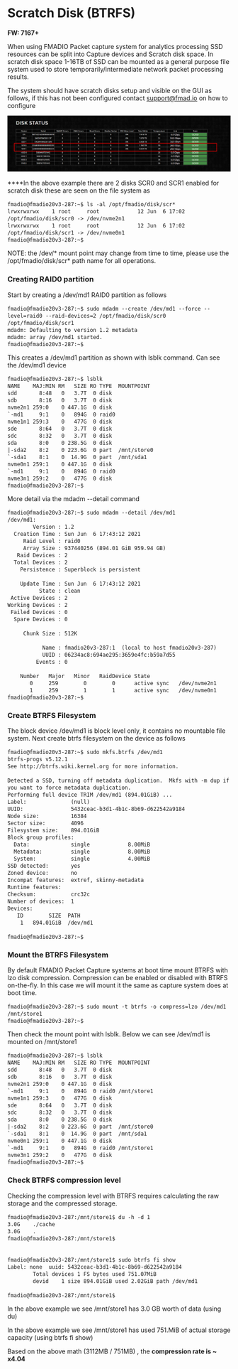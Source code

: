 # Scratch Disk \(BTRFS\)

**FW: 7167+**

When using FMADIO Packet capture system for analytics processing SSD resources can be split into Capture devices and Scratch disk space. In scratch disk space 1-16TB of SSD can be mounted as a general purpose file system used to store temporarily/intermediate network packet processing results.

The system should have scratch disks setup and visible on the GUI as follows, if this has not been configured contact support@fmad.io on how to configure

![FMADIO Scratch Disk Network Analytics processing space](../.gitbook/assets/image%20%2850%29.png)

 ****In the above example there are 2 disks SCR0 and SCR1 enabled for scratch disk these are seen on the file system as

```text
fmadio@fmadio20v3-287:~$ ls -al /opt/fmadio/disk/scr*
lrwxrwxrwx    1 root     root            12 Jun  6 17:02 /opt/fmadio/disk/scr0 -> /dev/nvme2n1
lrwxrwxrwx    1 root     root            12 Jun  6 17:02 /opt/fmadio/disk/scr1 -> /dev/nvme0n1
fmadio@fmadio20v3-287:~$
```

NOTE: the /dev/\* mount point may change from time to time, please use the /opt/fmadio/disk/scr\* path name for all operations.

### Creating RAID0 partition

Start by creating a /dev/md1 RAID0 partition as follows

```text
fmadio@fmadio20v3-287:~$ sudo mdadm --create /dev/md1 --force --level=raid0 --raid-devices=2 /opt/fmadio/disk/scr0 /opt/fmadio/disk/scr1
mdadm: Defaulting to version 1.2 metadata
mdadm: array /dev/md1 started.
fmadio@fmadio20v3-287:~$
```

This creates a /dev/md1 partition as shown with lsblk command. Can see the /dev/md1 device

```text
fmadio@fmadio20v3-287:~$ lsblk
NAME    MAJ:MIN RM   SIZE RO TYPE  MOUNTPOINT
sdd       8:48   0   3.7T  0 disk
sdb       8:16   0   3.7T  0 disk
nvme2n1 259:0    0 447.1G  0 disk
`-md1     9:1    0   894G  0 raid0
nvme1n1 259:3    0   477G  0 disk
sde       8:64   0   3.7T  0 disk
sdc       8:32   0   3.7T  0 disk
sda       8:0    0 238.5G  0 disk
|-sda2    8:2    0 223.6G  0 part  /mnt/store0
`-sda1    8:1    0  14.9G  0 part  /mnt/sda1
nvme0n1 259:1    0 447.1G  0 disk
`-md1     9:1    0   894G  0 raid0
nvme3n1 259:2    0   477G  0 disk
fmadio@fmadio20v3-287:~$
```

More detail via the mdadm --detail command

```text
fmadio@fmadio20v3-287:~$ sudo mdadm --detail /dev/md1
/dev/md1:
        Version : 1.2
  Creation Time : Sun Jun  6 17:43:12 2021
     Raid Level : raid0
     Array Size : 937440256 (894.01 GiB 959.94 GB)
   Raid Devices : 2
  Total Devices : 2
    Persistence : Superblock is persistent

    Update Time : Sun Jun  6 17:43:12 2021
          State : clean
 Active Devices : 2
Working Devices : 2
 Failed Devices : 0
  Spare Devices : 0

     Chunk Size : 512K

           Name : fmadio20v3-287:1  (local to host fmadio20v3-287)
           UUID : 06234ac8:694ae295:3659e4fc:b59a7d55
         Events : 0

    Number   Major   Minor   RaidDevice State
       0     259        0        0      active sync   /dev/nvme2n1
       1     259        1        1      active sync   /dev/nvme0n1
fmadio@fmadio20v3-287:~$
```

### Create BTRFS Filesystem

The block device /dev/md1 is block level only, it contains no mountable file system. Next create btrfs filesystem on the device as follows

```text
fmadio@fmadio20v3-287:~$ sudo mkfs.btrfs /dev/md1
btrfs-progs v5.12.1
See http://btrfs.wiki.kernel.org for more information.

Detected a SSD, turning off metadata duplication.  Mkfs with -m dup if you want to force metadata duplication.
Performing full device TRIM /dev/md1 (894.01GiB) ...
Label:              (null)
UUID:               5432ceac-b3d1-4b1c-8b69-d622542a9184
Node size:          16384
Sector size:        4096
Filesystem size:    894.01GiB
Block group profiles:
  Data:             single            8.00MiB
  Metadata:         single            8.00MiB
  System:           single            4.00MiB
SSD detected:       yes
Zoned device:       no
Incompat features:  extref, skinny-metadata
Runtime features:
Checksum:           crc32c
Number of devices:  1
Devices:
   ID        SIZE  PATH
    1   894.01GiB  /dev/md1

fmadio@fmadio20v3-287:~$
```

### Mount the BTRFS Filesystem

By default FMADIO Packet Capture systems at boot time mount BTRFS with lzo disk compression. Compression can be enabled or disabled with BTRFS on-the-fly. In this case we will mount it the same as capture system does at boot time.

```text
fmadio@fmadio20v3-287:~$ sudo mount -t btrfs -o compress=lzo /dev/md1 /mnt/store1
fmadio@fmadio20v3-287:~$
```

Then check the mount point with lsblk. Below we can see /dev/md1 is mounted on /mnt/store1 

```text
fmadio@fmadio20v3-287:~$ lsblk
NAME    MAJ:MIN RM   SIZE RO TYPE  MOUNTPOINT
sdd       8:48   0   3.7T  0 disk
sdb       8:16   0   3.7T  0 disk
nvme2n1 259:0    0 447.1G  0 disk
`-md1     9:1    0   894G  0 raid0 /mnt/store1
nvme1n1 259:3    0   477G  0 disk
sde       8:64   0   3.7T  0 disk
sdc       8:32   0   3.7T  0 disk
sda       8:0    0 238.5G  0 disk
|-sda2    8:2    0 223.6G  0 part  /mnt/store0
`-sda1    8:1    0  14.9G  0 part  /mnt/sda1
nvme0n1 259:1    0 447.1G  0 disk
`-md1     9:1    0   894G  0 raid0 /mnt/store1
nvme3n1 259:2    0   477G  0 disk
fmadio@fmadio20v3-287:~$

```

### Check BTRFS compression level

Checking the compression level with BTRFS requires calculating the raw storage and the compressed storage.

```text
fmadio@fmadio20v3-287:/mnt/store1$ du -h -d 1
3.0G    ./cache
3.0G    .
fmadio@fmadio20v3-287:/mnt/store1$ 


fmadio@fmadio20v3-287:/mnt/store1$ sudo btrfs fi show
Label: none  uuid: 5432ceac-b3d1-4b1c-8b69-d622542a9184
        Total devices 1 FS bytes used 751.07MiB
        devid    1 size 894.01GiB used 2.02GiB path /dev/md1
        
fmadio@fmadio20v3-287:/mnt/store1$

```

In the above example we see /mnt/store1 has 3.0 GB worth of data \(using du\)

In the above example we see /mnt/store1 has used 751.MiB of actual storage capacity \(using btrfs fi show\)

Based on the above math \(3112MB / 751MB\) , the **compression rate is ~ x4.04** 

